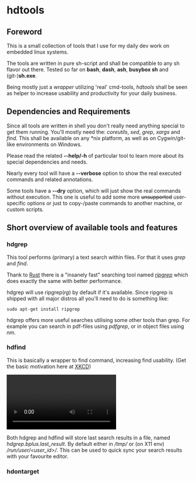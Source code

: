 # hdtools

## Foreword

This is a small collection of tools that I use for my daily dev work on
embedded linux systems.

The tools are written in pure sh-script and shall be compatible to any
sh flavor out there.
Tested so far on  **bash**, **dash**, **ash**, **busybox sh** and
(git-)**sh.exe**.

Being mostly just a *wrapper* utilizing 'real' cmd-tools, *hdtools*
shall be seen as helper to increase usability and productivity for your
daily business.


## Dependencies and Requirements

Since all tools are written in shell you don't really need anything
special to get them running. You'll mostly need the: *coreutils*, *sed*,
*grep*, *xargs* and *find*. This shall be available on any \*nix
platform, as well as on Cygwin/git-like environments on Windows.

Please read the related **--help/-h** of particular tool to learn more
about its special dependencies and needs.

Nearly every tool will have a **--verbose** option to show the real
executed commands and related annotations.

Some tools have a **--dry** option, which will just show the real
commands without execution. This one is useful to add some more
~~unsupported~~ user-specific options or just to copy-/paste commands to
another machine, or custom scripts.

## Short overview of available tools and features

### hdgrep
This tool performs (primary) a text search within files. For that it
uses *grep* and *find*.

Thank to [Rust](https://www.rust-lang.org/) there is a "insanely fast"
searching tool named *[ripgrep](https://github.com/BurntSushi/ripgrep/releases)*
which does exactly the same with better performance.

hdgrep will use ripgrep(*rg*) by default if it's available.
Since ripgrep is shipped with all major distros all you'll need to do is
something like:

```shell
sudo apt-get install ripgrep
```

hdgrep offers more useful searches utilising some other tools than grep.
For example you can search in pdf-files using *pdfgrep*, or in object
files using *nm*.

### hdfind
This is basically a wrapper to find command, increasing find usability.
(Get the basic motivation here at [XKCD](https://xkcd.com/1168/))

<video loop autoplay src="https://github.com/dhilfer/hdtools/blob/main/doc_assets/hdfind_example.mp4">
</video>

Both hdgrep and hdfind will store last search results in a file, named
*hdgrep.bplus.last_result*. By default either in */tmp/* or (on X11 env)
*/run/user/<user_id>/*. This can be used to quick sync your search
results with your favourite editor.



### hdontarget
